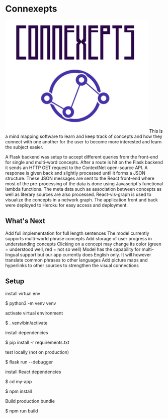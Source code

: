 # Connexepts
![Logo](./Connexepts.jpg)
This is a mind mapping software to learn and keep track of concepts and how they connect with one another for the user to become more interested and learn the subject easier.

A Flask backend was setup to accept different queries from the front-end for single and multi-word concepts. After a route is hit on the Flask backend it sends an HTTP GET request to the ContextNet open-source API. A response is given back and slightly processed until it forms a JSON structure. These JSON messages are sent to the React front-end where most of the pre-processing of the data is done using Javascript's functional lambda functions. The meta data such as association between concepts as well as literary sources are also processed. React-vis-graph is used to visualize the concepts in a network graph. The application front and back were deployed to Heroku for easy access and deployment.
## What's Next
Add full implementation for full length sentences The model currently supports multi-world phrase concepts Add storage of user progress in understanding concepts Clicking on a concept may change its color (green = understood well, red = not so well) Model has the capability for multi-lingual support but our app currently does English only. It will however translate common phrases to other languages Add picture maps and hyperlinks to other sources to strengthen the visual connections
## Setup
install virtual env

$ python3 -m venv venv

activate virtual environment

$ . venv/bin/activate

install dependencies

$ pip install -r requirements.txt

test locally (not on production)

$ flask run --debugger

install React dependencies

$ cd my-app

$ npm install

Build production bundle

$ npm run build



